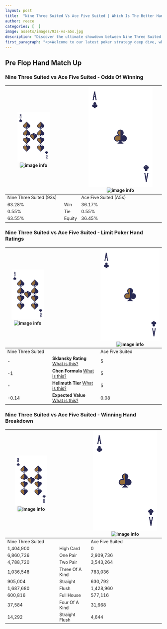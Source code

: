 ```yaml
---
layout: post
title:  "Nine Three Suited Vs Ace Five Suited | Which Is The Better Hand In Poker? A Complete Guide"
author: reece
categories: [  ]
image: assets/images/93s-vs-a5s.jpg
description: "Discover the ultimate showdown between Nine Three Suited and Ace Five Suited in poker! Uncover the odds, strategies, and scenarios where one hand triumphs over the other. Get ready to up your poker game with this thrilling analysis."
first_paragraph: "<p>Welcome to our latest poker strategy deep dive, where we're pitting two distinct hands against each other in a high-stakes showdown: Nine Three Suited vs Ace Five Suited.</p><p>In the dynamic world of poker, every decision counts, and knowing which hand holds the upper hand is key to your success at the table.</p><p>In this article, we'll dissect these two hands, explore the scenarios where one dominates the other, and equip you with the knowledge to make strategic choices that can tip the odds in your favor.</p><p>Get ready to unravel the intriguing dynamics of these poker hands and elevate your game to new heights.</p>"
---
```




[comment]: # (sp0)

## Pre Flop Hand Match Up

<div class="table hand-ratings" markdown="1"> 



### Nine Three Suited vs Ace Five Suited - Odds Of Winning


    
| ![image info](assets/images/hand1/9.png) ![image info](assets/images/hand1/3s.png) |  | ![image info](assets/images/hand2/A.png) ![image info](assets/images/hand2/5s.png) |
| -------- | -------- | -------- |
| Nine Three Suited (93s) |  | Ace Five Suited (A5s) |
| 63.28% | Win | 36.17% |
| 0.55% | Tie | 0.55% |
| 63.55% | Equity | 36.45% |




[comment]: # (sp1)



### Nine Three Suited vs Ace Five Suited - Limit Poker Hand Ratings


    
| ![image info](assets/images/hand1/9.png) ![image info](assets/images/hand1/3s.png) |  | ![image info](assets/images/hand2/A.png) ![image info](assets/images/hand2/5s.png) |
| -------- | -------- | -------- |
| Nine Three Suited |  | Ace Five Suited |
| - | **Sklansky Rating** [What is this?](/sklansky-rating-explained) | 5 |
| -1 | **Chen Formula** [What is this?](/chen-formula-explained) | 5 |
| - | **Hellmuth Tier** [What is this?](/Hellmuth-tier-explained) | 5 |
| -0.14 | **Expected Value** [What is this?](/expected-value-explained) | 0.08 |




[comment]: # (sp2)



### Nine Three Suited vs Ace Five Suited - Winning Hand Breakdown


    
| ![image info](assets/images/hand1/9.png) ![image info](assets/images/hand1/3s.png) |  | ![image info](assets/images/hand2/A.png) ![image info](assets/images/hand2/5s.png) |
| -------- | -------- | -------- |
| Nine Three Suited |  | Ace Five Suited |
| 1,404,900 | High Card | 0 |
| 6,860,736 | One Pair | 2,909,736 |
| 4,788,720 | Two Pair | 3,543,264 |
| 1,036,548 | Three Of A Kind | 783,036 |
| 905,004 | Straight | 630,792 |
| 1,687,680 | Flush | 1,428,960 |
| 600,816 | Full House | 577,116 |
| 37,584 | Four Of A Kind | 31,668 |
| 14,292 | Straight Flush | 4,644 |




[comment]: # (sp3)



</div>

[comment]: # (sp4)



[comment]: # (sp5)

